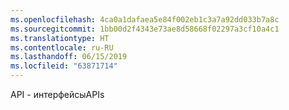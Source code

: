 ```yaml
---
ms.openlocfilehash: 4ca0a1dafaea5e84f002eb1c3a7a92dd033b7a8c
ms.sourcegitcommit: 1bb00d2f4343e73ae8d58668f02297a3cf10a4c1
ms.translationtype: HT
ms.contentlocale: ru-RU
ms.lasthandoff: 06/15/2019
ms.locfileid: "63871714"
---
```

<span data-ttu-id="e45b7-101">API - интерфейсы</span><span class="sxs-lookup"><span data-stu-id="e45b7-101">APIs</span></span>
